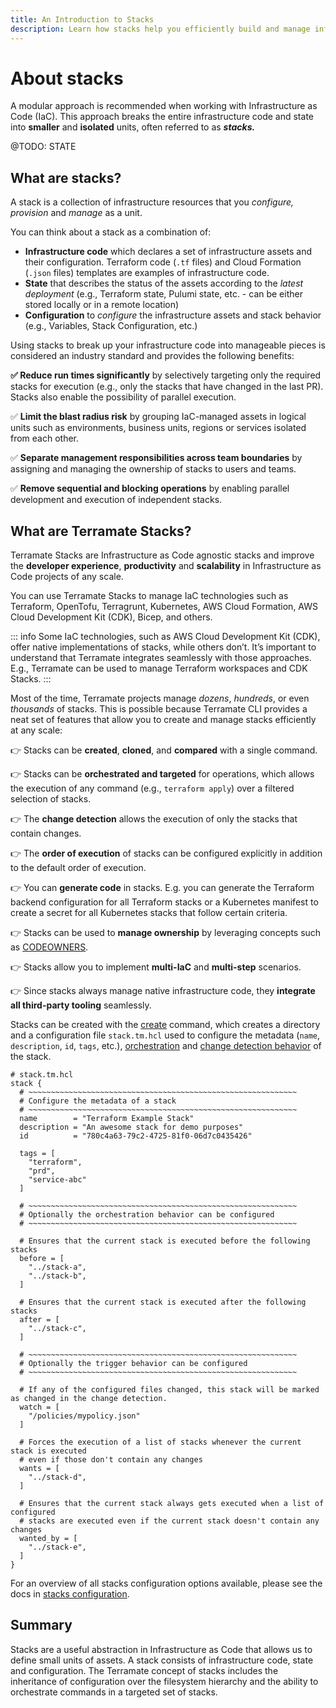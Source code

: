 ```yaml
---
title: An Introduction to Stacks
description: Learn how stacks help you efficiently build and manage infrastructure as code projects at any scale with technologies such as Terraform.
---
```


# About stacks

A modular approach is recommended when working with Infrastructure as Code (IaC). This approach breaks the entire infrastructure code and state into **smaller** and **isolated** units, often referred to as ***stacks.***

@TODO: STATE

## What are stacks?

A stack is a collection of infrastructure resources that you *configure, provision* and *manage* as a unit.

You can think about a stack as a combination of:

- **Infrastructure code** which declares a set of infrastructure assets and their configuration.
Terraform code (`.tf` files) and Cloud Formation (`.json` files) templates are examples of infrastructure code.
- **State** that describes the status of the assets according to the *latest deployment* (e.g., Terraform state,
Pulumi state, etc. - can be either stored locally or in a remote location)
- **Configuration** to *configure* the infrastructure assets and stack behavior (e.g., Variables, Stack Configuration, etc.)

Using stacks to break up your infrastructure code into manageable pieces is considered an industry standard and
provides the following benefits:

**✅ Reduce run times significantly** by selectively targeting only the required stacks for execution (e.g., only the
stacks that have changed in the last PR). Stacks also enable the possibility of parallel execution.

✅ **Limit the blast radius risk** by grouping IaC-managed assets in logical units such as environments, business units,
regions or services isolated from each other.

✅ **Separate management responsibilities across team boundaries** by assigning and managing the ownership of stacks to
users and teams.

✅ **Remove sequential and blocking operations** by enabling parallel development and execution of independent stacks.

## What are Terramate Stacks?

Terramate Stacks are Infrastructure as Code agnostic stacks and improve the **developer experience**, **productivity**
and **scalability** in Infrastructure as Code projects of any scale.

You can use Terramate Stacks to manage IaC technologies such as Terraform, OpenTofu, Terragrunt, Kubernetes, AWS Cloud
Formation, AWS Cloud Development Kit  (CDK), Bicep, and others.

::: info
Some IaC technologies, such as AWS Cloud Development Kit (CDK), offer native implementations of stacks, while others don’t.
It’s important to understand that Terramate integrates seamlessly with those approaches.
E.g., Terramate can be used to manage Terraform workspaces and CDK Stacks.
:::

Most of the time, Terramate projects manage *dozens*, *hundreds*, or even *thousands* of stacks. This is possible
because Terramate CLI provides a neat set of features that allow you to create and manage stacks efficiently at any
scale:

👉 Stacks can be **created**, **cloned**, and **compared** with a single command.

👉 Stacks can be **orchestrated and targeted** for operations, which allows the execution of any command
(e.g., `terraform apply`) over a filtered selection of stacks.

👉 The **change detection** allows the execution of only the stacks that contain changes.

👉 The **order of execution** of stacks can be configured explicitly in addition to the default order of execution.

👉 You can **generate code** in stacks. E.g. you can generate the Terraform backend configuration for all Terraform stacks
or a Kubernetes manifest to create a secret for all Kubernetes stacks that follow certain criteria.

👉 Stacks can be used to **manage ownership** by leveraging concepts such as
[CODEOWNERS](https://docs.github.com/en/repositories/managing-your-repositorys-settings-and-features/customizing-your-repository/about-code-owners).

👉 Stacks allow you to implement **multi-IaC** and **multi-step** scenarios.

👉 Since stacks always manage native infrastructure code, they **integrate all third-party tooling** seamlessly.

Stacks can be created with the [create](../cmdline/create.md) command, which creates a directory and a configuration file
`stack.tm.hcl` used to configure the metadata (`name`, `description`, `id`, `tags`, etc.),
[orchestration](../orchestration/index.md#order-of-execution) and [change detection behavior]() of the stack.

```hcl
# stack.tm.hcl
stack {
  # ~~~~~~~~~~~~~~~~~~~~~~~~~~~~~~~~~~~~~~~~~~~~~~~~~~~~~~~~~~~~
  # Configure the metadata of a stack
  # ~~~~~~~~~~~~~~~~~~~~~~~~~~~~~~~~~~~~~~~~~~~~~~~~~~~~~~~~~~~~
  name        = "Terraform Example Stack"
  description = "An awesome stack for demo purposes"
  id          = "780c4a63-79c2-4725-81f0-06d7c0435426"

  tags = [
    "terraform",
    "prd",
    "service-abc"
  ]

  # ~~~~~~~~~~~~~~~~~~~~~~~~~~~~~~~~~~~~~~~~~~~~~~~~~~~~~~~~~~~~
  # Optionally the orchestration behavior can be configured 
  # ~~~~~~~~~~~~~~~~~~~~~~~~~~~~~~~~~~~~~~~~~~~~~~~~~~~~~~~~~~~~

  # Ensures that the current stack is executed before the following stacks
  before = [
    "../stack-a",
    "../stack-b",
  ]

  # Ensures that the current stack is executed after the following stacks
  after = [
    "../stack-c",
  ]

  # ~~~~~~~~~~~~~~~~~~~~~~~~~~~~~~~~~~~~~~~~~~~~~~~~~~~~~~~~~~~~
  # Optionally the trigger behavior can be configured 
  # ~~~~~~~~~~~~~~~~~~~~~~~~~~~~~~~~~~~~~~~~~~~~~~~~~~~~~~~~~~~~

  # If any of the configured files changed, this stack will be marked as changed in the change detection.
  watch = [
    "/policies/mypolicy.json"
  ]

  # Forces the execution of a list of stacks whenever the current stack is executed
  # even if those don't contain any changes
  wants = [
    "../stack-d",
  ]

  # Ensures that the current stack always gets executed when a list of configured
  # stacks are executed even if the current stack doesn't contain any changes
  wanted_by = [
    "../stack-e",
  ]
}
```

For an overview of all stacks configuration options available, please see the docs in
[stacks configuration](configuration.md).

## Summary

Stacks are a useful abstraction in Infrastructure as Code that allows us to define small units of assets. A stack consists
of infrastructure code, state and configuration. The Terramate concept of stacks includes the inheritance of configuration
over the filesystem hierarchy and the ability to orchestrate commands in a targeted set of stacks.

